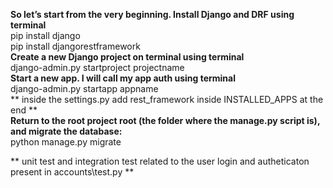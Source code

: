 **So let’s start from the very beginning. Install Django and DRF using terminal** <br>
  pip install django <br>
  pip install djangorestframework <br>
**Create a new Django project on terminal using terminal** <br>
  django-admin.py startproject projectname  <br>
 **Start a new app. I will call my app auth using terminal** <br>
 django-admin.py startapp appname  <br>
 ** inside the settings.py add rest_framework inside INSTALLED_APPS at the end ** <br>
 **Return to the root project root (the folder where the manage.py script is), and migrate the database:** <br>
  python manage.py migrate<br>
  
  ** unit test and integration test related to the user login and autheticaton present in accounts\test.py
**
